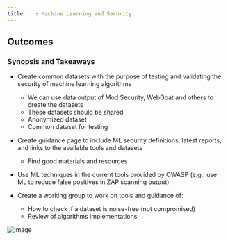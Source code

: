 ```yaml
---
title    : Machine Learning and Security
---
```


## Outcomes

### Synopsis and Takeaways 

- Create common datasets with the purpose of testing and validating the security of machine learning algorithms
  - We can use data output of Mod Security, WebGoat and others to create the datasets
  - These datasets should be shared
  - Anonymized dataset
  - Common dataset for testing

- Create guidance page to include ML security definitions, latest reports, and links to the available tools and datasets
  - Find good materials and resources

- Use ML techniques in the current tools provided by OWASP (e.g., use ML to reduce false positives in ZAP scanning output)

- Create a working group to work on tools and guidance of:
  - How to check if a dataset is noise-free (not compromised)
  - Review of algorithms implementations

![image](https://user-images.githubusercontent.com/13433538/27265242-d6543204-5489-11e7-846f-b0e306852248.png)
